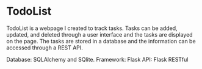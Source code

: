 # TodoList

TodoList is a webpage I created to track tasks. Tasks can be added, updated, and deleted through a user interface and the tasks are displayed on the page. The tasks are stored in a database and the information can be accessed through a REST API. 

Database: SQLAlchemy and SQlite.
Framework: Flask
API: Flask RESTful
